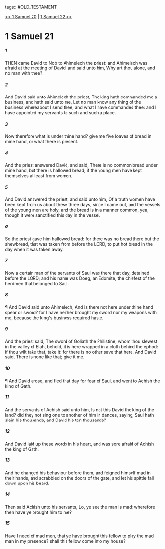 tags:: #OLD_TESTAMENT

[<< 1 Samuel 20](OLD_TESTAMENT/09_1_Samuel/1_Samuel_20.md) | [1 Samuel 22 >>](OLD_TESTAMENT/09_1_Samuel/1_Samuel_22.md)

# 1 Samuel 21

##### 1

THEN came David to Nob to Ahimelech the priest: and Ahimelech was afraid at the meeting of David, and said unto him, Why art thou alone, and no man with thee?

##### 2

And David said unto Ahimelech the priest, The king hath commanded me a business, and hath said unto me, Let no man know any thing of the business whereabout I send thee, and what I have commanded thee: and I have appointed my servants to such and such a place.

##### 3

Now therefore what is under thine hand? give me five loaves of bread in mine hand, or what there is present.

##### 4

And the priest answered David, and said, There is no common bread under mine hand, but there is hallowed bread; if the young men have kept themselves at least from women.

##### 5

And David answered the priest, and said unto him, Of a truth women have been kept from us about these three days, since I came out, and the vessels of the young men are holy, and the bread is in a manner common, yea, though it were sanctified this day in the vessel.

##### 6

So the priest gave him hallowed bread: for there was no bread there but the shewbread, that was taken from before the LORD, to put hot bread in the day when it was taken away.

##### 7

Now a certain man of the servants of Saul was there that day, detained before the LORD; and his name was Doeg, an Edomite, the chiefest of the herdmen that belonged to Saul.

##### 8

¶ And David said unto Ahimelech, And is there not here under thine hand spear or sword? for I have neither brought my sword nor my weapons with me, because the king's business required haste.

##### 9

And the priest said, The sword of Goliath the Philistine, whom thou slewest in the valley of Elah, behold, it is here wrapped in a cloth behind the ephod: if thou wilt take that, take it: for there is no other save that here. And David said, There is none like that; give it me.

##### 10

¶ And David arose, and fled that day for fear of Saul, and went to Achish the king of Gath.

##### 11

And the servants of Achish said unto him, Is not this David the king of the land? did they not sing one to another of him in dances, saying, Saul hath slain his thousands, and David his ten thousands?

##### 12

And David laid up these words in his heart, and was sore afraid of Achish the king of Gath.

##### 13

And he changed his behaviour before them, and feigned himself mad in their hands, and scrabbled on the doors of the gate, and let his spittle fall down upon his beard.

##### 14

Then said Achish unto his servants, Lo, ye see the man is mad: wherefore then have ye brought him to me?

##### 15

Have I need of mad men, that ye have brought this fellow to play the mad man in my presence? shall this fellow come into my house?
